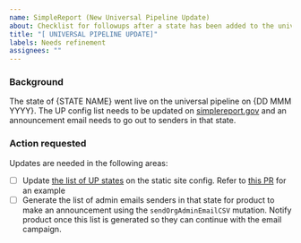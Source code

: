 ```yaml
---
name: SimpleReport (New Universal Pipeline Update)
about: Checklist for followups after a state has been added to the universal pipeline
title: "[ UNIVERSAL PIPELINE UPDATE]"
labels: Needs refinement
assignees: ""
---
```


### Background

The state of {STATE NAME} went live on the universal pipeline on {DD MMM YYYY}.
The UP config list needs to be updated on [simplereport.gov](simplereport.gov) and
an announcement email needs to go out to senders in that state.

### Action requested

Updates are needed in the following areas:

- [ ] Update [the list of UP states](https://github.com/CDCgov/prime-simplereport-site/blob/a745bf8383ae9c0a10dcfa26a48340dd9c905d64/_config.yml#L61) on the static site config. Refer to [this PR](https://github.com/CDCgov/prime-simplereport-site/blob/a745bf8383ae9c0a10dcfa26a48340dd9c905d64/_config.yml#L61) for an example
- [ ] Generate the list of admin emails senders in that state for product to make an announcement using the `sendOrgAdminEmailCSV` mutation. Notify product once this list is generated so they can continue with the email campaign.
